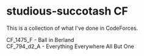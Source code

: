 # studious-succotash CF

This is a collection of what I've done in CodeForces.

CF_1475_F - Ball in Berland  
CF_794_d2_A - Everything Everywhere All But One  

